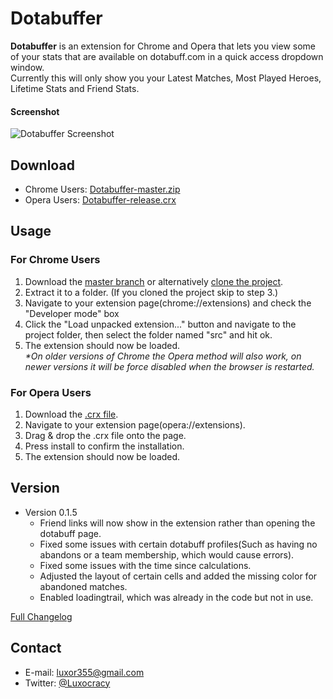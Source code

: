 Dotabuffer
==========
**Dotabuffer** is an extension for Chrome and Opera that lets you view some of your stats that are available on dotabuff.com in a quick access dropdown window.  
Currently this will only show you your Latest Matches, Most Played Heroes, Lifetime Stats and Friend Stats.

#### Screenshot
![Dotabuffer Screenshot](http://i.imgur.com/UBT8bMo.jpg "Dotabuffer Dropdown Screenshot")

## Download
* Chrome Users: [Dotabuffer-master.zip](https://github.com/luxocracy/dotabuffer/archive/master.zip)
* Opera Users: [Dotabuffer-release.crx](https://github.com/Luxocracy/Dotabuffer/blob/master/Dotabuffer-release.crx?raw=true)

## Usage
### For Chrome Users
1. Download the [master branch](https://github.com/luxocracy/dotabuffer/archive/master.zip) or alternatively [clone the project](github-windows://openRepo/https://github.com/Luxocracy/Dotabuffer).
2. Extract it to a folder. (If you cloned the project skip to step 3.)
3. Navigate to your extension page(chrome://extensions) and check the "Developer mode" box
4. Click the "Load unpacked extension..." button and navigate to the project folder, then select the folder named "src" and hit ok.
5. The extension should now be loaded.  
_\*On older versions of Chrome the Opera method will also work, on newer versions it will be force disabled when the browser is restarted._

### For Opera Users
1. Download the [.crx file](https://github.com/Luxocracy/Dotabuffer/blob/master/Dotabuffer%20-release.crx?raw=true).
2. Navigate to your extension page(opera://extensions).
3. Drag & drop the .crx file onto the page.
4. Press install to confirm the installation.  
5. The extension should now be loaded.

## Version 
* Version 0.1.5
  * Friend links will now show in the extension rather than opening the dotabuff page.
  * Fixed some issues with certain dotabuff profiles(Such as having no abandons or a team membership, which would cause errors).
  * Fixed some issues with the time since calculations.
  * Adjusted the layout of certain cells and added the missing color for abandoned matches.
  * Enabled loadingtrail, which was already in the code but not in use.

[Full Changelog](https://github.com/Luxocracy/Dotabuffer/blob/master/src/Changelog.txt)

## Contact
* E-mail: luxor355@gmail.com
* Twitter: [@Luxocracy](https://twitter.com/luxocracy "Luxocracy on twitter")
